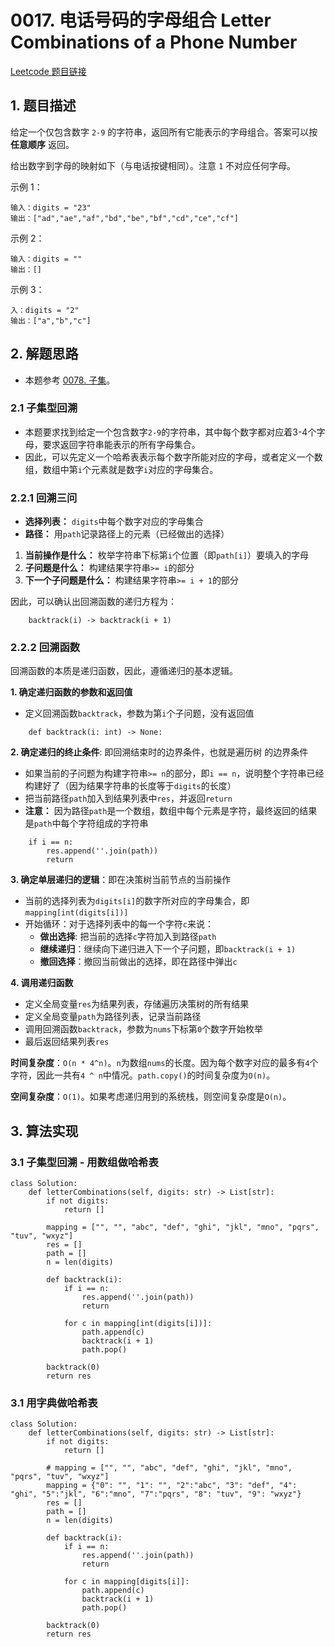 # 0017. 电话号码的字母组合 Letter Combinations of a Phone Number
[Leetcode 题目链接](https://leetcode.cn/problems/letter-combinations-of-a-phone-number)

## 1. 题目描述
给定一个仅包含数字 `2-9` 的字符串，返回所有它能表示的字母组合。答案可以按 **任意顺序** 返回。

给出数字到字母的映射如下（与电话按键相同）。注意 `1` 不对应任何字母。

示例 1：
```
输入：digits = "23"
输出：["ad","ae","af","bd","be","bf","cd","ce","cf"]
```

示例 2：
```
输入：digits = ""
输出：[]
```

示例 3：
```
入：digits = "2"
输出：["a","b","c"]
```

## 2. 解题思路
- 本题参考 [0078. 子集](/leetcode/0078_子集.md)。

### 2.1 子集型回溯
- 本题要求找到给定一个包含数字`2-9`的字符串，其中每个数字都对应着3-4个字母，要求返回字符串能表示的所有字母集合。
- 因此，可以先定义一个哈希表表示每个数字所能对应的字母，或者定义一个数组，数组中第`i`个元素就是数字`i`对应的字母集合。

### 2.2.1 回溯三问
- **选择列表：** `digits`中每个数字对应的字母集合
- **路径：** 用`path`记录路径上的元素（已经做出的选择）

1. **当前操作是什么：** 枚举字符串下标第`i`个位置（即`path[i]`）要填入的字母
2. **子问题是什么：** 构建结果字符串`>= i`的部分
3. **下一个子问题是什么：** 构建结果字符串`>= i + 1`的部分

因此，可以确认出回溯函数的递归方程为：
```                 
    backtrack(i) -> backtrack(i + 1)
```
 
### 2.2.2 回溯函数
回溯函数的本质是递归函数，因此，遵循递归的基本逻辑。

**1. 确定递归函数的参数和返回值**
- 定义回溯函数`backtrack`，参数为第`i`个子问题，没有返回值
```Py
    def backtrack(i: int) -> None:
```

**2. 确定递归的终止条件**: 即回溯结束时的边界条件，也就是遍历树 的边界条件
- 如果当前的子问题为构建字符串`>= n`的部分，即`i == n`，说明整个字符串已经构建好了（因为结果字符串的长度等于`digits`的长度）
- 把当前路径`path`加入到结果列表中`res`，并返回`return`
- **注意：** 因为路径`path`是一个数组，数组中每个元素是字符，最终返回的结果是`path`中每个字符组成的字符串
```Py
    if i == n:
        res.append(''.join(path))
        return
```

**3. 确定单层递归的逻辑**：即在决策树当前节点的当前操作
- 当前的选择列表为`digits[i]`的数字所对应的字母集合，即`mapping[int(digits[i])]`
- 开始循环：对于选择列表中的每一个字符`c`来说：
  - **做出选择**: 把当前的选择`c`字符加入到路径`path`
  - **继续递归**：继续向下递归进入下一个子问题，即`backtrack(i + 1)`
  - **撤回选择**：撤回当前做出的选择，即在路径中弹出`c`

**4. 调用递归函数**
- 定义全局变量`res`为结果列表，存储遍历决策树的所有结果
- 定义全局变量`path`为路径列表，记录当前路径
- 调用回溯函数`backtrack`，参数为`nums`下标第`0`个数字开始枚举
- 最后返回结果列表`res`

**时间复杂度**：`O(n * 4^n)`。`n`为数组`nums`的长度。因为每个数字对应的最多有`4`个字符，因此一共有`4 ^ n`中情况。`path.copy()`的时间复杂度为`O(n)`。

**空间复杂度**：`O(1)`。如果考虑递归用到的系统栈，则空间复杂度是`O(n)`。


## 3. 算法实现
### 3.1 子集型回溯 - 用数组做哈希表
```Py
class Solution:
    def letterCombinations(self, digits: str) -> List[str]:
        if not digits:
            return []

        mapping = ["", "", "abc", "def", "ghi", "jkl", "mno", "pqrs", "tuv", "wxyz"]
        res = []
        path = []
        n = len(digits)
        
        def backtrack(i):
            if i == n:
                res.append(''.join(path))
                return

            for c in mapping[int(digits[i])]:
                path.append(c)
                backtrack(i + 1)
                path.pop()
                
        backtrack(0)
        return res
```

### 3.1 用字典做哈希表
```Py
class Solution:
    def letterCombinations(self, digits: str) -> List[str]:
        if not digits:
            return []

        # mapping = ["", "", "abc", "def", "ghi", "jkl", "mno", "pqrs", "tuv", "wxyz"]
        mapping = {"0": "", "1": "", "2":"abc", "3": "def", "4": "ghi", "5":"jkl", "6":"mno", "7":"pqrs", "8": "tuv", "9": "wxyz"}
        res = []
        path = []
        n = len(digits)
        
        def backtrack(i):
            if i == n:
                res.append(''.join(path))
                return

            for c in mapping[digits[i]]:
                path.append(c)
                backtrack(i + 1)
                path.pop()
                
        backtrack(0)
        return res
```